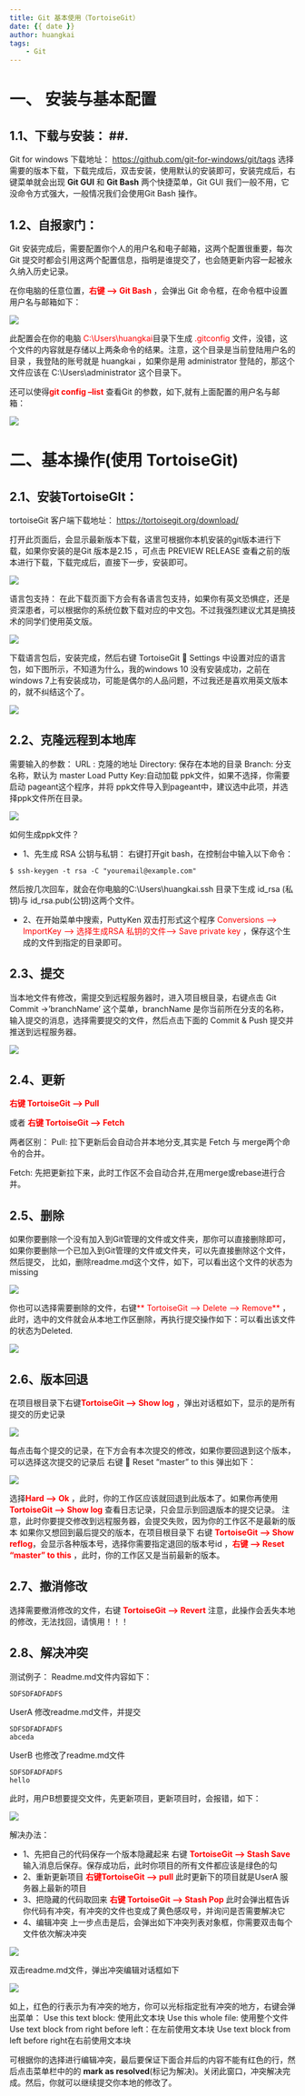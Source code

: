 ```yaml
---
title: Git 基本使用（TortoiseGit）
date: {{ date }}
author: huangkai
tags:
    - Git
---
```


# 一、	安装与基本配置 #
## 1.1、下载与安装： ##.
Git for windows 下载地址：
https://github.com/git-for-windows/git/tags
选择需要的版本下载，下载完成后，双击安装，使用默认的安装即可，安装完成后，右键菜单就会出现 **Git GUI**  和 **Git Bash** 两个快捷菜单，Git GUI 我们一般不用，它没命令方式强大，一般情况我们会使用Git Bash 操作。

## 1.2、自报家门： ##
Git 安装完成后，需要配置你个人的用户名和电子邮箱，这两个配置很重要，每次Git 提交时都会引用这两个配置信息，指明是谁提交了，也会随更新内容一起被永久纳入历史记录。

在你电脑的任意位置，<font color='red'>**右键 --> Git Bash**</font> ，会弹出 Git 命令框，在命令框中设置用户名与邮箱如下：

![](https://raw.githubusercontent.com/huankai/blog-resources/master/photos/Git/01.png)

此配置会在你的电脑 <font color='red'>C:\Users\huangkai</font>目录下生成 <font color='red'>.gitconfig</font> 文件，没错，这个文件的内容就是存储以上两条命令的结果。注意，这个目录是当前登陆用户名的目录 ，我登陆的账号就是 huangkai ，如果你是用 administrator 登陆的，那这个文件应该在 C:\Users\administrator 这个目录下。

还可以使得<font color='red'>**git config –list**</font> 查看Git 的参数，如下,就有上面配置的用户名与邮箱：

![](https://raw.githubusercontent.com/huankai/blog-resources/master/photos/Git/02.png)

# 二、基本操作(使用 TortoiseGit) #

## 2.1、安装TortoiseGIt： ##
tortoiseGit 客户端下载地址：
https://tortoisegit.org/download/

打开此页面后，会显示最新版本下载，这里可根据你本机安装的git版本进行下载，如果你安装的是Git 版本是2.15 ，可点击 PREVIEW RELEASE 查看之前的版本进行下载，下载完成后，直接下一步，安装即可。

![](https://raw.githubusercontent.com/huankai/blog-resources/master/photos/Git/03.png)

语言包支持：
在此下载页面下方会有各语言包支持，如果你有英文恐惧症，还是资深患者，可以根据你的系统位数下载对应的中文包。不过我强烈建议尤其是搞技术的同学们使用英文版。

![](https://raw.githubusercontent.com/huankai/blog-resources/master/photos/Git/04.png)

下载语言包后，安装完成，然后右键 TortoiseGit  Settings 中设置对应的语言包，如下图所示，不知道为什么，我的windows 10 没有安装成功，之前在windows 7上有安装成功，可能是偶尔的人品问题，不过我还是喜欢用英文版本的，就不纠结这个了。

![](https://raw.githubusercontent.com/huankai/blog-resources/master/photos/Git/05.png)


## 2.2、克隆远程到本地库 ##
需要输入的参数：
URL : 克隆的地址
Directory: 保存在本地的目录
Branch: 分支名称，默认为 master
Load Putty Key:自动加载 ppk文件，如果不选择，你需要启动 pageant这个程序，并将 ppk文件导入到pageant中，建议选中此项，并选择ppk文件所在目录。

![](https://raw.githubusercontent.com/huankai/blog-resources/master/photos/Git/06.png)

如何生成ppk文件？
- 1、先生成 RSA 公钥与私钥：
右键打开git bash，在控制台中输入以下命令：
```
$ ssh-keygen -t rsa -C "youremail@example.com"
```
然后按几次回车，就会在你电脑的C:\Users\huangkai\.ssh 目录下生成 id_rsa (私钥)与 id_rsa.pub(公钥)这两个文件。

- 2、在开始菜单中搜索，PuttyKen 双击打形式这个程序
<font color='red'>Conversions --> ImportKey --> 选择生成RSA 私钥的文件--> Save private key</font> ，保存这个生成的文件到指定的目录即可。

## 2.3、提交 ##
当本地文件有修改，需提交到远程服务器时，进入项目根目录，右键点击
Git Commit ->’branchName’ 这个菜单，branchName 是你当前所在分支的名称，输入提交的消息，选择需要提交的文件，然后点击下面的 Commit & Push 提交并推送到远程服务器。

![](https://raw.githubusercontent.com/huankai/blog-resources/master/photos/Git/07.png)

## 2.4、更新 ##
<font color='red'>**右键 TortoiseGit --> Pull**</font>

或者 <font color='red'>**右键 TortoiseGit --> Fetch**</font>

两者区别：
Pull: 拉下更新后会自动合并本地分支,其实是 Fetch 与 merge两个命令的合并。

Fetch: 先把更新拉下来，此时工作区不会自动合并,在用merge或rebase进行合并。

## 2.5、删除 ##
如果你要删除一个没有加入到Git管理的文件或文件夹，那你可以直接删除即可，
如果你要删除一个已加入到Git管理的文件或文件夹，可以先直接删除这个文件，然后提交，
比如，删除readme.md这个文件，如下，可以看出这个文件的状态为 missing

![](https://raw.githubusercontent.com/huankai/blog-resources/master/photos/Git/08.png)

你也可以选择需要删除的文件，右键<font color='red'>** TortoiseGit --> Delete --> Remove**</font> ，此时，选中的文件就会从本地工作区删除，再执行提交操作如下：可以看出该文件的状态为Deleted.

![](https://raw.githubusercontent.com/huankai/blog-resources/master/photos/Git/09.png)

## 2.6、版本回退 ##

在项目根目录下右键<font color='red'>**TortoiseGit --> Show log**</font> ，弹出对话框如下，显示的是所有提交的历史记录

![](https://raw.githubusercontent.com/huankai/blog-resources/master/photos/Git/10.png)


每点击每个提交的记录，在下方会有本次提交的修改，如果你要回退到这个版本，可以选择这次提交的记录后 右键  Reset “master” to this 弹出如下：

![](https://raw.githubusercontent.com/huankai/blog-resources/master/photos/Git/11.png)

选择<font color='red'>**Hard --> Ok**</font> ，此时，你的工作区应该就回退到此版本了。如果你再使用 
<font color='red'>**TortoiseGit --> Show log**</font> 查看日志记录，只会显示到回退版本的提交记录。
注意，此时你要提交修改到远程服务器，会提交失败，因为你的工作区不是最新的版本
如果你又想回到最后提交的版本，在项目根目录下 右键 <font color='red'>**TortoiseGit --> Show reflog**</font>，会显示各种版本号，选择你需要指定退回的版本号id ，<font color='red'>**右键 --> Reset “master” to this**</font> ，此时，你的工作区又是当前最新的版本。


## 2.7、撤消修改 ##
选择需要撤消修改的文件，右键 <font color='red'>**TortoiseGit --> Revert**</font>
注意，此操作会丢失本地的修改，无法找回，请慎用！！！

## 2.8、解决冲突 ##

测试例子：
Readme.md文件内容如下：
```
SDFSDFADFADFS
```

UserA 修改readme.md文件，并提交
```
SDFSDFADFADFS
abceda
```

UserB 也修改了readme.md文件
```
SDFSDFADFADFS
hello
```

此时，用户B想要提交文件，先更新项目，更新项目时，会报错，如下：

![](https://raw.githubusercontent.com/huankai/blog-resources/master/photos/Git/12.png)

解决办法：
- 1、先把自己的代码保存一个版本隐藏起来
右键 <font color='red'>**TortoiseGit --> Stash Save**</font>  输入消息后保存。保存成功后，此时你项目的所有文件都应该是绿色的勾
- 2、重新更新项目
<font color='red'>**右键TortoiseGit --> pull**</font>
此时更新下的项目就是UserA 服务器上最新的项目
- 3、把隐藏的代码取回来
<font color='red'>**右键 TortoiseGit --> Stash Pop**</font>
此时会弹出框告诉你代码有冲突，有冲突的文件也变成了黄色感叹号，并询问是否需要解决它 
- 4、编辑冲突
上一步点击是后，会弹出如下冲突列表对象框，你需要双击每个文件依次解决冲突

![](https://raw.githubusercontent.com/huankai/blog-resources/master/photos/Git/13.png)

双击readme.md文件，弹出冲突编辑对话框如下

![](https://raw.githubusercontent.com/huankai/blog-resources/master/photos/Git/14.png)

如上，红色的行表示为有冲突的地方，你可以光标指定批有冲突的地方，右键会弹出菜单：
Use this text block: 使用此文本块
Use this whole file: 使用整个文件
Use text block from right before left：在左前使用文本块
Use text block from left before right在右前使用文本块

可根据你的选择进行编辑冲突，最后要保证下面合并后的内容不能有红色的行，然后点击菜单栏中的的 **mark as resolved**(标记为解决)。关闭此窗口，冲突解决完成。然后，你就可以继续提交你本地的修改了。









